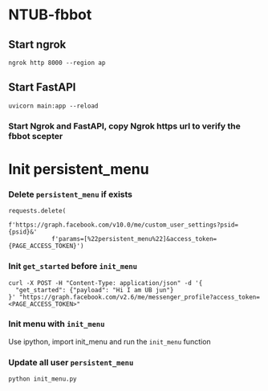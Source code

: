 # NTUB-fbbot
## Start ngrok
```shell=
ngrok http 8000 --region ap
```

## Start FastAPI
```shell=
uvicorn main:app --reload
```

### Start Ngrok and FastAPI, copy Ngrok https url to verify the fbbot scepter

# Init persistent_menu
### Delete `persistent_menu` if exists
```
requests.delete(
            f'https://graph.facebook.com/v10.0/me/custom_user_settings?psid={psid}&'
            f'params=[%22persistent_menu%22]&access_token={PAGE_ACCESS_TOKEN}')
```

### Init `get_started` before `init_menu`
```
curl -X POST -H "Content-Type: application/json" -d '{
  "get_started": {"payload": "Hi I am UB jun"}
}' "https://graph.facebook.com/v2.6/me/messenger_profile?access_token=<PAGE_ACCESS_TOKEN>"
```

### Init menu with `init_menu`
Use ipython, import init_menu and run the `init_menu` function

### Update all user `persistent_menu`
```shell-script
python init_menu.py
```
